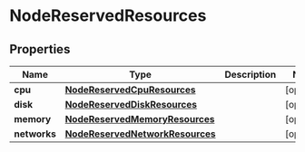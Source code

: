 

# NodeReservedResources


## Properties

| Name | Type | Description | Notes |
|------------ | ------------- | ------------- | -------------|
|**cpu** | [**NodeReservedCpuResources**](NodeReservedCpuResources.md) |  |  [optional] |
|**disk** | [**NodeReservedDiskResources**](NodeReservedDiskResources.md) |  |  [optional] |
|**memory** | [**NodeReservedMemoryResources**](NodeReservedMemoryResources.md) |  |  [optional] |
|**networks** | [**NodeReservedNetworkResources**](NodeReservedNetworkResources.md) |  |  [optional] |



